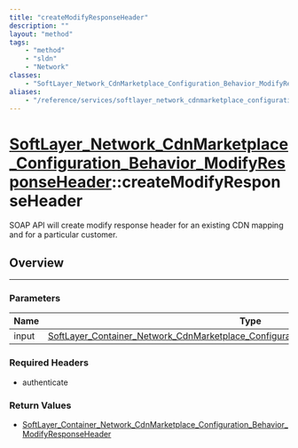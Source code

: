 ```yaml
---
title: "createModifyResponseHeader"
description: ""
layout: "method"
tags:
    - "method"
    - "sldn"
    - "Network"
classes:
    - "SoftLayer_Network_CdnMarketplace_Configuration_Behavior_ModifyResponseHeader"
aliases:
    - "/reference/services/softlayer_network_cdnmarketplace_configuration_behavior_modifyresponseheader/createModifyResponseHeader"
---
```

# [SoftLayer_Network_CdnMarketplace_Configuration_Behavior_ModifyResponseHeader](/reference/services/SoftLayer_Network_CdnMarketplace_Configuration_Behavior_ModifyResponseHeader)::createModifyResponseHeader


SOAP API will create modify response header for an existing CDN mapping and for a particular customer. 


## Overview 


-----

### Parameters 
|Name | Type | Description |
| --- | --- | --- |
|input| <a href='/reference/datatypes/SoftLayer_Container_Network_CdnMarketplace_Configuration_Behavior_ModifyResponseHeader'>SoftLayer_Container_Network_CdnMarketplace_Configuration_Behavior_ModifyResponseHeader </a>| |


### Required Headers
* authenticate


### Return Values
* <a href='/reference/datatypes/SoftLayer_Container_Network_CdnMarketplace_Configuration_Behavior_ModifyResponseHeader'>SoftLayer_Container_Network_CdnMarketplace_Configuration_Behavior_ModifyResponseHeader </a>




